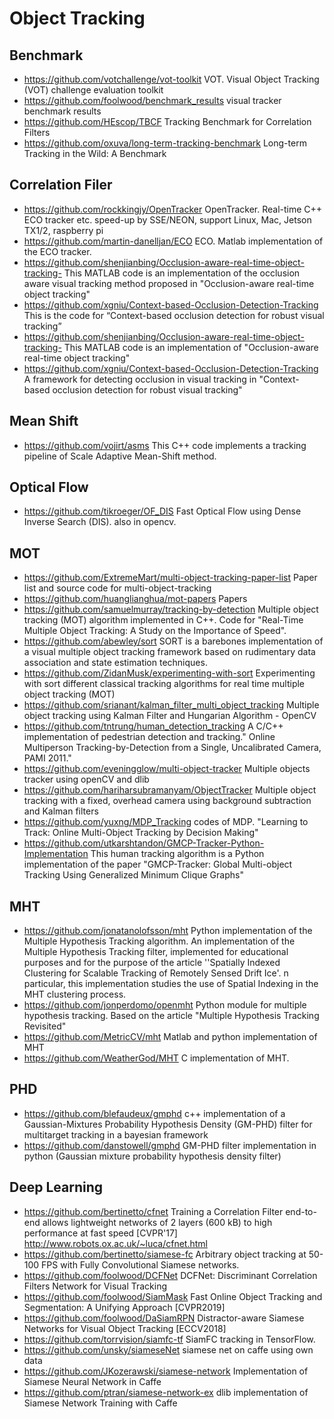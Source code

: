 # Object Tracking

## Benchmark 
- https://github.com/votchallenge/vot-toolkit
VOT. Visual Object Tracking (VOT) challenge evaluation toolkit
- https://github.com/foolwood/benchmark_results
visual tracker benchmark results
- https://github.com/HEscop/TBCF
Tracking Benchmark for Correlation Filters
- https://github.com/oxuva/long-term-tracking-benchmark
Long-term Tracking in the Wild: A Benchmark

## Correlation Filer
- https://github.com/rockkingjy/OpenTracker
OpenTracker. Real-time C++ ECO tracker etc. speed-up by SSE/NEON, support Linux, Mac, Jetson TX1/2, raspberry pi
- https://github.com/martin-danelljan/ECO
ECO. Matlab implementation of the ECO tracker.
- https://github.com/shenjianbing/Occlusion-aware-real-time-object-tracking-
This MATLAB code is an implementation of the occlusion aware visual tracking method proposed in "Occlusion-aware real-time object tracking"
- https://github.com/xgniu/Context-based-Occlusion-Detection-Tracking
This is the code for “Context-based occlusion detection for robust visual tracking” 
- https://github.com/shenjianbing/Occlusion-aware-real-time-object-tracking-
This MATLAB code is an implementation of "Occlusion-aware real-time object tracking"
- https://github.com/xgniu/Context-based-Occlusion-Detection-Tracking
A framework for detecting occlusion in visual tracking in "Context-based occlusion detection for robust visual tracking"

## Mean Shift
- https://github.com/vojirt/asms
This C++ code implements a tracking pipeline of Scale Adaptive Mean-Shift method.

## Optical Flow
- https://github.com/tikroeger/OF_DIS
Fast Optical Flow using Dense Inverse Search (DIS). also in opencv.

## MOT
- https://github.com/ExtremeMart/multi-object-tracking-paper-list
Paper list and source code for multi-object-tracking 
- https://github.com/huanglianghua/mot-papers
Papers
- https://github.com/samuelmurray/tracking-by-detection
Multiple object tracking (MOT) algorithm implemented in C++. Code for "Real-Time Multiple Object Tracking: A Study on the Importance of Speed".
- https://github.com/abewley/sort
SORT is a barebones implementation of a visual multiple object tracking framework based on rudimentary data association and state estimation techniques.
- https://github.com/ZidanMusk/experimenting-with-sort
Experimenting with sort different classical tracking algorithms for real time multiple object tracking (MOT)
- https://github.com/srianant/kalman_filter_multi_object_tracking
Multiple object tracking using Kalman Filter and Hungarian Algorithm - OpenCV
- https://github.com/tntrung/human_detection_tracking
A C/C++ implementation of pedestrian detection and tracking." Online Multiperson Tracking-by-Detection from a Single, Uncalibrated Camera, PAMI 2011."
- https://github.com/eveningglow/multi-object-tracker
Multiple objects tracker using openCV and dlib
- https://github.com/hariharsubramanyam/ObjectTracker
Multiple object tracking with a fixed, overhead camera using background subtraction and Kalman filters
- https://github.com/yuxng/MDP_Tracking
codes of MDP. "Learning to Track: Online Multi-Object Tracking by Decision Making"
- https://github.com/utkarshtandon/GMCP-Tracker-Python-Implementation
This human tracking algorithm is a Python implementation of the paper "GMCP-Tracker: Global Multi-object Tracking Using Generalized Minimum Clique Graphs"
## MHT
- https://github.com/jonatanolofsson/mht
Python implementation of the Multiple Hypothesis Tracking algorithm. An implementation of the Multiple Hypothesis Tracking filter, implemented for educational purposes and for the purpose of the article ''Spatially Indexed Clustering for Scalable Tracking of Remotely Sensed Drift Ice'. n particular, this implementation studies the use of Spatial Indexing in the MHT clustering process.
- https://github.com/jonperdomo/openmht
Python module for multiple hypothesis tracking. Based on the article "Multiple Hypothesis Tracking Revisited"
- https://github.com/MetricCV/mht
Matlab and python implementation of MHT
- https://github.com/WeatherGod/MHT
C implementation of MHT.
## PHD
- https://github.com/blefaudeux/gmphd
c++ implementation of a Gaussian-Mixtures Probability Hypothesis Density (GM-PHD) filter for multitarget tracking in a bayesian framework 
- https://github.com/danstowell/gmphd
GM-PHD filter implementation in python (Gaussian mixture probability hypothesis density filter) 
## Deep Learning
- https://github.com/bertinetto/cfnet
Training a Correlation Filter end-to-end allows lightweight networks of 2 layers (600 kB) to high performance at fast speed [CVPR'17] http://www.robots.ox.ac.uk/~luca/cfnet.html
- https://github.com/bertinetto/siamese-fc
Arbitrary object tracking at 50-100 FPS with Fully Convolutional Siamese networks.
- https://github.com/foolwood/DCFNet
DCFNet: Discriminant Correlation Filters Network for Visual Tracking 
- https://github.com/foolwood/SiamMask
Fast Online Object Tracking and Segmentation: A Unifying Approach [CVPR2019] 
- https://github.com/foolwood/DaSiamRPN
Distractor-aware Siamese Networks for Visual Object Tracking [ECCV2018]
- https://github.com/torrvision/siamfc-tf
SiamFC tracking in TensorFlow.
- https://github.com/unsky/siameseNet
siamese net on caffe using own data
- https://github.com/JKozerawski/siamese-network
Implementation of Siamese Neural Network in Caffe 
- https://github.com/ptran/siamese-network-ex
dlib implementation of Siamese Network Training with Caffe 
